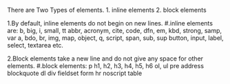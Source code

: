 There are Two Types of elements. 
    1. inline elements
    2. block elements

1.By default, inline elements do not begin on new lines.
 #.inline elements are:
    b, big, i, small, tt
    abbr, acronym, cite, code, dfn, em, kbd, strong, samp, var
    a, bdo, br, img, map, object, q, script, span, sub, sup
    button, input, label, select, textarea etc.

2.Block elements take a new line and do not give any space for other elements.
 #.block elements:
    p 
    h1, h2, h3, h4, h5, h6
    ol, ul
    pre
    address
    blockquote
    dl
    div
    fieldset
    form
    hr
    noscript
    table